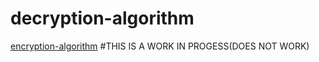# decryption-algorithm
[encryption-algorithm](https://github.com/Dreadtristan/encryption-algorithm)
#THIS IS A WORK IN PROGESS(DOES NOT WORK)
